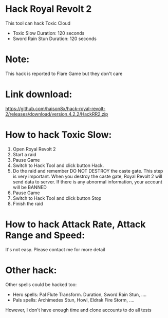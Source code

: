 # Hack Royal Revolt 2

This tool can hack Toxic Cloud
- Toxic Slow Duration: 120 seconds
- Sword Rain Stun Duration: 120 seconds

# Note:

This hack is reported to Flare Game but they don't care

# Link download:

https://github.com/haison8x/hack-royal-revolt-2/releases/download/version.4.2.2/HackRR2.zip

# How to hack Toxic Slow:

1. Open Royal Revolt 2
2. Start a raid
3. Pause Game
3. Switch to Hack Tool and click button Hack. 
4. Do the raid and remember DO NOT DESTROY the caste gate. This step is very important. When you destroy the caste gate, Royal Revolt 2 will send data to server. If there is any abnormal information, your account will be BANNED
5. Pause Game
6. Switch to Hack Tool and click button Stop
7. Finish the raid

# How to hack Attack Rate, Attack Range and Speed:

It's not easy. Please contact me for more detail

# Other hack:

Other spells could be hacked too: 
- Hero spells: Pal Flute Transform. Duration, Sword Rain Stun, ....
- Pals spells: Archimedes Stun, Howl, Eldrak Fire Storm, .... 

However, I don't have enough time and clone accounts to do all tests

